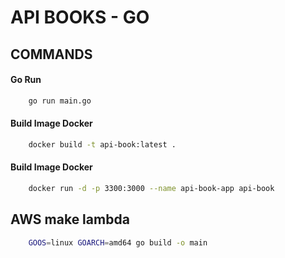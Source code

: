 # API BOOKS - GO

## COMMANDS

#### Go Run
```sh
    go run main.go
```
#### Build Image Docker
```sh
    docker build -t api-book:latest .
```

#### Build Image Docker
```sh
    docker run -d -p 3300:3000 --name api-book-app api-book
```

## AWS make lambda
```sh
    GOOS=linux GOARCH=amd64 go build -o main
```
